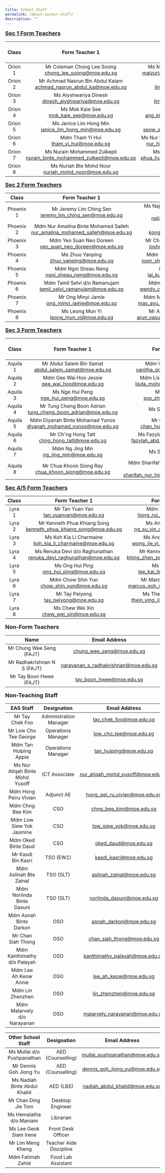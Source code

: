```yaml
---
title: School Staff
permalink: /about-us/our-staff/
description: ""
---
```


<b style="background-color: initial;"><u><font size="4">Sec 1 Form Teachers</font></u></b>

| Class | Form Teacher 1 | Form Teacher 2# | Form Teacher 3 |
|:---:|:---:|:---:|:---:|
| Orion 1 | Mr Coleman Chong Lee Soong<br>chong_lee_soong@moe.edu.sg | Ms Maizuriah Binte Mohd Yasin<br>maizuriah_mohd_yasin@moe.edu.sg |  |
| Orion 2 | Mr Achmad Nasrun Bin Abdul Kalam<br>achmad_nasrun_abdul_ka@moe.edu.sg | Ms Lim Li Ting<br>lim_li_ting_a@moe.edu.sg |  |
| Orion 3 | Ms Aiyshwariya Dinesh<br>dinesh_aiyshwariya@moe.edu.sg | Mdm Lim Chien Ru<br>lim_chien_ru@moe.edu.sg |  |
|  Orion 4 | Ms Mok Kaie See<br>mok_kaie_see@moe.edu.sg  | Mr Jason Ang<br>ang_kian_kok_jason@moe.edu.sg |  |
|  Orion 5 | Ms Janice Lim Hong Min<br>janice_lim_hong_min@moe.edu.sg | Mdm Joyce Seow<br>seow_sok_teng_joyce@moe.edu.sg |  |
|  Orion 6 | Mdm Tham Yi Hui<br>tham_yi_hui@moe.edu.sg | Ms Nur Hidayah Liyana Binte Mohd N<br>nur_hidayah_liyana@moe.edu.sg |  |
| Orion 7 |  Ms Nurain Mohammed Zulkepli<br>nurain_binte_mohammed_zulkepli@moe.edu.sg | Ms Dorothy Phua Hui Hong<br>phua_hui_hong_dorothy@moe.edu.sg |  |
| Orion 8   |  Ms Nuriah Bte Mohd Noor <br>nuriah_mohd_noor@moe.edu.sg |   |   |

<b style="background-color: initial;"><u><font size="4">Sec 2 Form Teachers</font></u></b>

| Class | Form Teacher 1 | Form Teacher 2 | Form Teacher 3 |
|:---:|:---:|:---:|:---:|
| Phoenix 1 | Mr Jeremy Lim Ching Sen<br>jeremy_lim_ching_sen@moe.edu.sg | Ms Najla Banu Bte Feroz Akbar Abdullah<br>najla_banu@moe.edu.sg |  |
| Phoenix 2 | Mdm Nur Amalina Binte Mohamed Salleh<br>nur_amalina_mohamed_salleh@moe.edu.sg | Ms Kong Tze Xin <br>kong_tze_xin@moe.edu.sg |  |
|  Phoenix 3 | Mdm Yeo Suan Neo Doreen<br>yeo_suan_neo_doreen@moe.edu.sg | Mr Choo Chee Chong Joshua<br>joshua_choo@moe.edu.sg  |  |
| Phoenix 4 |  Ms Zhuo Yanping<br>zhuo_yanping@moe.edu.sg  | Mdm Noor Shida Bte Hassan<br>noor_shida_hassan@moe.edu.sg |  |
|  Phoenix 5 | Mdm Ngoi Sheau Neng<br>ngoi_sheau_neng@moe.edu.sg | Mr Lai Kuok Liang<br>lai_kuok_liang@moe.edu.sg |  |
|  Phoenix 6 | Mdm Tamil Selvi d/o Ramanujam<br>tamil_selvi_ramanujam@moe.edu.sg | Mdm Wendy Chen Jin Jing<br>wendy_chen_jin_jing@moe.edu.sg  |  |
| Phoenix 7 | Mr Ong Minyi Jamie <br>ong_minyi_jamie@moe.edu.sg | Mdm Mas Ayu Bte Abdul Malek<br>mas_ayu_abdul_malek@moe.edu.sg | Mdm Lim Ching Ching <br>lim_ching_ching@moe.edu.sg   |
|  Phoenix 8 | Ms Leong Mun Yi<br>leong_mun_yi@moe.edu.sg   |  Mr Arun Vasudev Krishnan <br>arun_vasudev_krishnan@moe.edu.sg  |   |

<b style="background-color: initial;"><u><font size="4">Sec 3 Form Teachers</font></u></b>

| Class | Form Teacher 1 | Form Teacher 2 | Form Teacher 3 |
|:---:|:---:|:---:|:---:|
| Aquila 1 | Mr Abdul Salem Bin Samat<br>abdul_salem_samat@moe.edu.sg | Mdm Vanitha Govallau<br>vanitha_govallau@moe.edu.sg |  |
| Aquila 2 | Mdm Gee Wai Hoo Jessie<br>gee_wai_hoo@moe.edu.sg | Mdm Lisda Bte Mohd Amin<br>lisda_mohd_amin@moe.edu.sg |  <br> |
| Aquila 3 | Ms Nge Hui Peng<br>nge_hui_peng@moe.edu.sg | Ms Soo Zhi Yi<br>soo_zhi_yi@moe.edu.sg |  |
| Aquila 4 | Mr Tung Cheng Boon Adrian<br>tung_cheng_boon_adrian@moe.edu.sg | Ms Syazana Rashid  |  |
| Aquila 5 | Mdm Diyanah Binte Mohamad Yunos<br>diyanah_mohamad_yunos@moe.edu.sg | Mr Chan Hua Zhi<br>chan_huazhi@moe.edu.sg |  |
| Aquila 6 |  Mr Ch'ng Hong Tatt<br>chng_hong_tatt@moe.edu.sg  | Ms Fazylah Bte Abd Rahman <br>fazylah_abd_rahman@moe.edu.sg |  |
| Aquila 7   | Mdm Ng Jing Min<br>ng_jing_min@moe.edu.sg | Ms Sharifah Zulkifli |  |
|  Aquila 8  | Mr Chua Khoon Siong Ray<br>chua_khoon_siong@moe.edu.sg  |  Mdm Sharifah Nur Hidayah Bte Omar Albar  <br>sharifah_nur_hidayah_omar@moe.edu.sg |   |


<b style="background-color: initial;"><u><font size="4">Sec 4/5 Form Teachers</font></u></b>

| Class | Form Teacher 1  | Form Teacher 2 | Form Teacher 3 |
|:---:|:---:|:---:|:---:|
| Lyra 1 | Mr Tan Yuan Yan<br>tan_yuanyan@moe.edu.sg | Mdm Tiong Rui Shan<br>tiong_rui_shan@moe.edu.sg |  |
| Lyra 2 | Mr Kenneth Phua Khiang Song<br>kenneth_phua_khiang_song@moe.edu.sg | Ms Andrea Ng Su Yin<br>ng_su_yin_andrea@moe.edu.sg |  |
| Lyra 3 | Ms Koh Kia Li Charmaine<br>koh_kia_li_charmaine@moe.edu.sg | Ms Andrea Wong Jie Yi<br>wong_jie_yi_andrea@moe.edu.sg |   |
| Lyra 4 | Ms Renuka Devi d/o Raghunathan <br>renuka_devi_raghunathan@moe.edu.sg | Mr Kenneth Khing Zhen Ze<br>khing_zhen_ze_kenneth@moe.edu.sg | Mdm Ong Lay Khim<br>ong_lay_khim_a@moe.edu.sg |
| Lyra 5 | Ms Ong Hui Ping <br>ong_hui_ping@moe.edu.sg | Ms Lee Kai Ling<br>lee_kai_ling_b@moe.edu.sg |  |
| Lyra 6 | Mdm Chow Shin Yun<br>chow_shin_yun@moe.edu.sg | Mr Marcus Goh Wei Ming <br>marcus_goh_wei_ming@moe.edu.sg |  |
| Lyra 7 | Mr Tay Peiyong <br>tay_peiyong@moe.edu.sg | Ms Thein Ying Jie Elena<br>thein_ying_jie_elena@moe.edu.sg |   |
|  Lyra 8 | Ms Chew Wei Xin<br>chew_wei_xin@moe.edu.sg |   |   |

<b style="background-color: initial;"><font size="4">Non-Form Teachers</font></b>

| Name | Email Address |
|:---:|:---:|
| Mr Chung Wee Seng (FAJT) | chung_wee_seng@moe.edu.sg |
| Mr Radhakrishnan N S (FAJT)  | narayanan_s_radhakrishnan@moe.edu.sg |
| Mr Tay Boon Hwee (FAJT)  | tay_boon_hwee@moe.edu.sg |

<b style="background-color: initial;"><font size="4">Non-Teaching Staff</font></b>

| EAS Staff | Designation | Email Address |
|:---:|:---:|:---:|
| Mr Tay Chek Foo | Administration Manager | tay_chek_foo@moe.edu.sg |
| Mr Low Cho Tee George | Operations Manager | low_cho_tee@moe.edu.sg |
|  Mdm Tan Huiping Apple | Operations Manager  | tan_huiping@moe.edu.sg  |
|  Ms Nur Atiqah Binte Mohd Yusoff | ICT Associate  | nur_atiqah_mohd_yusoff@moe.edu.sg |
|  Mdm Hong Peiru Vivian | Adjunct AE   | hong_pei_ru_vivian@moe.edu.sg |
|  Mdm Chng Bee Kim | CSO  | chng_bee_kim@moe.edu.sg |
|  Mdm Low Siew Yok Jasmine | CSO  | low_siew_yok@moe.edu.sg |
|  Mdm Oked Binte Daud | CSO  | oked_daud@moe.edu.sg |
|  Mr Kasdi Bin Kasri | TSO (EW1) | kasdi_kasri@moe.edu.sg |
| Mdm Aslinah Bte Zainal  |  TSO (SLT) |  aslinah_zainal@moe.edu.sg |
|  Mdm Norlinda Binte Dasuni | TSO (SLT) | norlinda_dasuni@moe.edu.sg |
|  Mdm Asnah Binte Darkon | OSO  | asnah_darkon@moe.edu.sg |
|  Mr Chan Siah Thong | OSO  | chan_siah_thong@moe.edu.sg |
| Mdm Kanthimathy d/o Palayah  | OSO  | kanthimathy_palayah@moe.edu.sg |
|  Mdm Lee Ah Keow Annie | OSO  | lee_ah_keow@moe.edu.sg |
| Mdm Lin Zhenzhen  | OSO  | lin_zhenzhen@moe.edu.sg |
|  Mdm Malarvely d/o Narayanan | OSO  | malarvely_narayanan@moe.edu.sg |

| Other School Staff | Designation | Email Address |
|:---:|:---:|:---:|
| Ms Mullai d/o Pushpanathan | AED (Counselling) | mullai_pushpanathan@moe.edu.sg |
|  Mr Dennis Goh Jiong Yu |  AED (Counselling) | dennis_goh_jiong_yu@moe.edu.sg  |
|  Ms Nadiah Binte Abdul Khalid | AED (LBS) | nadiah_abdul_khalid@moe.edu.sg |
| Mr Chan Ding Jie Tom  | Desktop Engineer   |  |
|  Ms Hemalatha d/o Maniam |  Librarian |   |
| Ms Lee Geok Siam Irene  | Front Desk Officer  |  |
| Mr Lim Meng Kheng  | Teacher Aide Discipline  |  |
| Mdm Fatimah Zahid | Food Lab Assistant |  |



